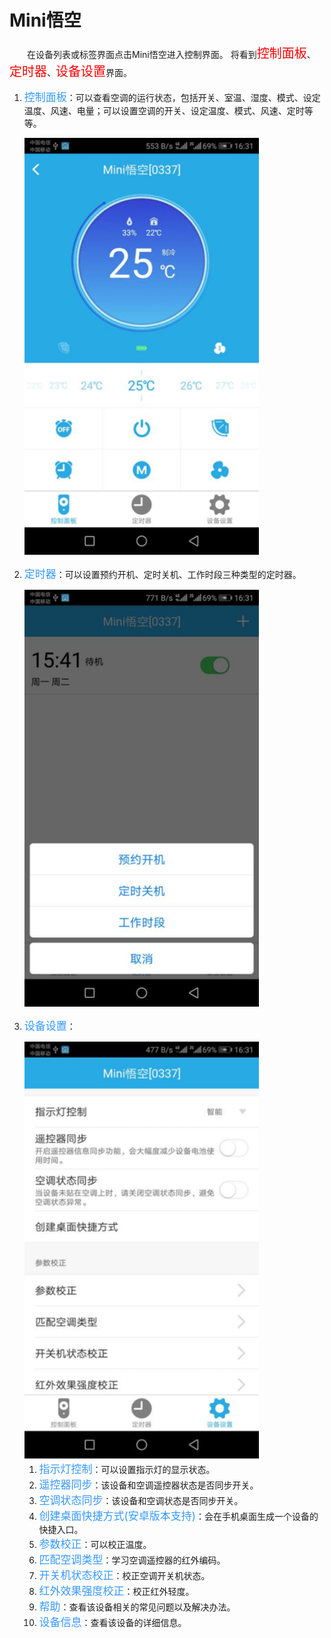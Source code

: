 # Mini悟空

&emsp;&emsp;在设备列表或标签界面点击Mini悟空进入控制界面。 将看到<font style='color:#ff0000;font-size:20px'>控制面板</font>、<font style='color:#ff0000;font-size:20px'>定时器</font>、<font style='color:#ff0000;font-size:20px'>设备设置</font>界面。

1. <font style='color:#3699ff;font-size:17px'>控制面板</font>：可以查看空调的运行状态，包括开关、室温、湿度、模式、设定温度、风速、电量；可以设置空调的开关、设定温度、模式、风速、定时等等。

	<img src="../images/MacBee/Mini悟空/控制界面.png" width = "375" height = "667">
	
2. <font style='color:#3699ff;font-size:17px'>定时器</font>：可以设置预约开机、定时关机、工作时段三种类型的定时器。

	<img src="../images/MacBee/Mini悟空/定时器.png" width = "375" height = "667">
	
3. <font style='color:#3699ff;font-size:17px'>设备设置</font>：

	<img src="../images/MacBee/Mini悟空/设备设置.png" width = "375" height = "667">
	
	1. <font style='color:#3699ff;font-size:17px'>指示灯控制</font>：可以设置指示灯的显示状态。
	2. <font style='color:#3699ff;font-size:17px'>遥控器同步</font>：该设备和空调遥控器状态是否同步开关。
	3. <font style='color:#3699ff;font-size:17px'>空调状态同步</font>：该设备和空调状态是否同步开关。
	4. <font style='color:#3699ff;font-size:17px'>创建桌面快捷方式(安卓版本支持)</font>：会在手机桌面生成一个设备的快捷入口。
	5.	<font style='color:#3699ff;font-size:17px'>参数校正</font>：可以校正温度。
	6.	<font style='color:#3699ff;font-size:17px'>匹配空调类型</font>：学习空调遥控器的红外编码。
	7.	<font style='color:#3699ff;font-size:17px'>开关机状态校正</font>：校正空调开关机状态。
	8.	<font style='color:#3699ff;font-size:17px'>红外效果强度校正</font>：校正红外轻度。
	9.	<font style='color:#3699ff;font-size:17px'>帮助</font>：查看该设备相关的常见问题以及解决办法。
	10. <font style='color:#3699ff;font-size:17px'>设备信息</font>：查看该设备的详细信息。
